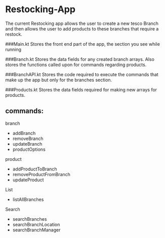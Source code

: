 # Restocking-App

The current Restocking app allows the user to create a new tesco Branch and then allows the user to add products to these branches that require a restock.

###Main.kt
Stores the front end part of the app, the section you see while running

###Branch.kt
Stores the data fields for any created branch arrays. Also stores the functions called upon for commands regarding products.

###BranchAPI.kt
Stores the code required to execute the commands that make up the app but only for the branches section.

###Products.kt
Stores the data fields required for making new arrays for products.

## commands:

branch
- addBranch
- removeBranch
- updateBranch
- productOptions

product
- addProductToBranch
- removeProductFromBranch
- updateProduct

List

- listAllBranches

Search

- searchBranches
- searchBranchLocation
- searchBranchManager
